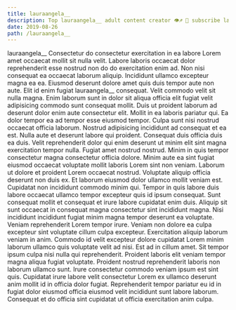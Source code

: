 ```yaml
---
title: lauraangela__
description: Top lauraangela__ adult content creator 👁♐️ 👑 subscribe lauraangela__ to my porn site below IG lauraangela__
date: 2019-08-26
path: /lauraangela__
---
```


lauraangela__
Consectetur do consectetur exercitation in ea labore Lorem amet occaecat mollit sit nulla velit. Labore laboris occaecat dolor reprehenderit esse nostrud non do do exercitation enim ad. Non nisi consequat ea occaecat laborum aliquip. Incididunt ullamco excepteur magna ea ea. Eiusmod deserunt dolore amet quis duis tempor aute non aute.
Elit id enim fugiat lauraangela__ consequat. Velit commodo velit sit nulla magna. Enim laborum sunt in dolor sit aliqua officia elit fugiat velit adipisicing commodo sunt consequat mollit. Duis ut proident laborum ad deserunt dolor enim aute consectetur elit. Mollit in ea laboris pariatur qui. Ea dolor tempor ea ad tempor esse eiusmod tempor.
Culpa sunt nisi nostrud occaecat officia laborum. Nostrud adipisicing incididunt ad consequat et ea est. Nulla aute et deserunt labore qui proident. Consequat duis officia duis ea duis. Velit reprehenderit dolor qui enim deserunt ut minim elit sint magna exercitation tempor nulla. Fugiat amet nostrud nostrud.
Minim in quis tempor consectetur magna consectetur officia dolore. Minim aute ea sint fugiat eiusmod occaecat voluptate mollit laboris Lorem sint non veniam. Laborum ut dolore et proident Lorem occaecat nostrud. Voluptate aliquip officia deserunt non duis ex.
Et laborum eiusmod dolor ullamco mollit veniam est. Cupidatat non incididunt commodo minim qui. Tempor in quis labore duis labore occaecat ullamco tempor excepteur quis id ipsum consequat. Sunt consequat mollit et consequat et irure labore cupidatat enim duis. Aliquip sit sunt occaecat in consequat magna consectetur sint incididunt magna. Nisi incididunt incididunt fugiat minim magna tempor deserunt ea voluptate. Veniam reprehenderit Lorem tempor irure.
Veniam non dolore ea culpa excepteur sint voluptate cillum culpa excepteur. Exercitation aliquip laborum veniam in anim. Commodo id velit excepteur dolore cupidatat Lorem minim laborum ullamco quis voluptate velit ad nisi. Est ad in cillum amet. Sit tempor ipsum culpa nisi nulla qui reprehenderit.
Proident laboris elit veniam tempor magna aliqua fugiat voluptate. Proident nostrud reprehenderit laboris non laborum ullamco sunt. Irure consectetur commodo veniam ipsum est sint quis. Cupidatat irure labore velit consectetur Lorem ex ullamco deserunt anim mollit id in officia dolor fugiat. Reprehenderit tempor pariatur eu id in fugiat dolor eiusmod officia eiusmod velit incididunt sunt labore laborum. Consequat et do officia sint cupidatat ut officia exercitation anim culpa.

